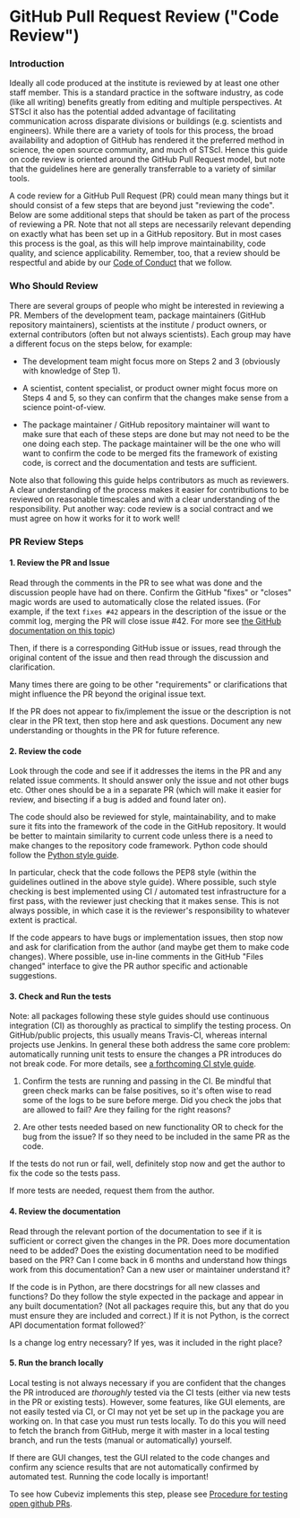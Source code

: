 # GitHub Pull Request Review ("Code Review") 

### Introduction
Ideally all code produced at the institute is reviewed by at least one other
staff member.  This is a standard practice in the software industry, as code
(like all writing) benefits greatly from editing and multiple perspectives.  At
STScI it also has the potential added advantage of facilitating communication
across disparate divisions or buildings (e.g. scientists and engineers). While
there are a variety of tools for this process, the broad availability and
adoption of GitHub has rendered it the preferred method in science, the open
source community, and much of STScI.  Hence this guide on code review is
oriented around the GitHub Pull Request model, but note that the guidelines
here are generally transferrable to a variety of similar tools.

A code review for a GitHub Pull Request (PR) could mean many things but it
should consist of a few steps that are beyond just "reviewing the code".  Below
are some additional steps that should be taken as part of the process of
reviewing a PR. Note that not all steps are necessarily relevant depending on
exactly what has been set up in a GitHub repository.  But in most cases this
process is the goal, as this will help improve maintainability, code quality,
and science applicability.  Remember, too, that a review should be respectful
and abide by our [Code of
Conduct](https://github.com/spacetelescope/style-guides/blob/master/CODE_OF_CONDUCT.md)
that we follow.

### Who Should Review

There are several groups of people who might be interested in reviewing a PR.
Members of the development team, package maintainers (GitHub repository
maintainers), scientists at the institute / product owners, or external
contributors (often but not always scientists).  Each group may have a
different focus on the steps below, for example:

* The development team might focus more on Steps 2 and 3 (obviously with
  knowledge of Step 1).

* A scientist, content specialist, or product owner might focus more on Steps 4
  and 5, so they can confirm that the changes make sense from a science
  point-of-view. 

* The package maintainer / GitHub repository maintainer will want to make sure
  that each of these steps are done but may not need to be the one doing each
  step.  The package maintainer will be the one who will want to confirm the code
  to be merged fits the framework of existing code, is correct and the
  documentation and tests are sufficient. 

Note also that following this guide helps contributors as much as reviewers.  A
clear understanding of the process makes it easier for contributions to be
reviewed on reasonable timescales and with a clear understanding of the
responsibility. Put another way: code review is a social contract and we must
agree on how it works for it to work well!

### PR Review Steps

#### 1. Review the PR and Issue

Read through the comments in the PR to see what was done and the discussion
people have had on there. Confirm the GitHub "fixes" or "closes" magic words
are used to automatically close the related issues.  (For example, if the text
`fixes #42` appears in the description of the issue or the commit log, merging
the PR will close issue #42.  For more see [the GitHub documentation on this
topic](https://help.github.com/articles/closing-issues-using-keywords/))

Then, if there is a corresponding GitHub issue or issues, read through the
original content of the issue and then read through the discussion and
clarification.

Many times there are going to be other "requirements" or clarifications that 
might influence the PR beyond the original issue text.

If the PR does not appear to fix/implement the issue or the description is not
clear in the PR text, then stop here and ask questions. Document any new
understanding or thoughts in the PR for future reference.

#### 2. Review the code

Look through the code and see if it addresses the items in the PR and any
related issue comments.  It should answer only the issue and not other bugs
etc.  Other ones should be a in a separate PR (which will make it easier for
review, and bisecting if a bug is added and found later on). 

The code should also be reviewed for style, maintainability, and to make sure
it fits into the framework of the code in the GitHub repository. It would be
better to maintain similarity to current code unless there is a need to make
changes to the repository code framework.  Python code should follow the
[Python style
guide](https://github.com/spacetelescope/style-guides/blob/master/guides/python.md).

In particular, check that the code follows the PEP8 style (within the
guidelines outlined in the above style guide).  Where possible, such style
checking is best implemented using CI / automated test infrastructure for a
first pass, with the reviewer just checking that it makes sense.  This is not
always possible, in which case it is the reviewer's responsibility to whatever
extent is practical.

If the code appears to have bugs or implementation issues, then stop now and
ask for clarification from the author (and maybe get them to make code
changes). Where possible, use in-line comments in the GitHub "Files changed"
interface to give the PR author specific and actionable suggestions.

#### 3. Check and Run the tests

Note: all packages following these style guides should use continuous
integration (CI) as thoroughly as practical to simplify the testing process.
On GitHub/public projects, this usually means Travis-CI, whereas internal
projects use Jenkins.  In general these both address the same core problem:
automatically running unit tests to ensure the changes a PR introduces do not
break code. For more details, see [a forthcoming CI style
guide](https://github.com/spacetelescope/style-guides/issues/8).

1. Confirm the tests are running and passing in the CI. Be mindful that green
   check marks can be false positives, so it's often wise to read some of the
   logs to be sure before merge. Did you check the jobs that are allowed to fail?
   Are they failing for the right reasons?

2. Are other tests needed based on new functionality OR to check for the bug
   from the issue? If so they need to be included in the same PR as the code.

If the tests do not run or fail, well, definitely stop now and get the author
to fix the code so the tests pass.  

If more tests are needed, request them from the author.

#### 4. Review the documentation

Read through the relevant portion of the documentation to see if it is
sufficient or correct given the changes in the PR.  Does more documentation
need to be added? Does the existing documentation need to be modified based on
the PR? Can I come back in 6 months and understand how things work from this
documentation? Can a new user or maintainer understand it?

If the code is in Python, are there docstrings for all new classes and
functions?  Do they follow the style expected in the package and appear in any
built documentation? (Not all packages require this, but any that do you must
ensure they are included and correct.) If it is not Python, is the correct API
documentation format followed?`

Is a change log entry necessary? If yes, was it included in the right place?


#### 5. Run the branch locally

Local testing is not always necessary if you are confident that the changes
the PR introduced are *thoroughly* tested via the CI tests (either via new tests
in the PR or existing tests). However, some features, like GUI elements, are
not easily tested via CI, or CI may not yet be set up in the package you are
working on.  In that case you must run tests locally. To do this you will need
to fetch the branch from GitHub, merge it with master in a local testing
branch, and run the tests (manual or automatically) yourself.

If there are GUI changes, test the GUI related to the code changes and confirm
any science results that are not automatically confirmed by automated test.
Running the code locally is important!  

To see how Cubeviz implements this step, please see [Procedure for testing open
github
PRs](https://innerspace.stsci.edu/display/~ddavella/Procedure+for+testing+open+github+PRs).
